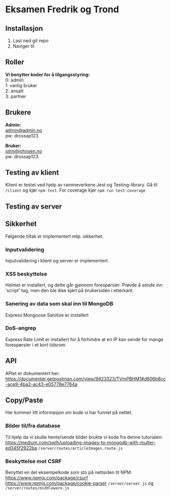 # Eksamen Fredrik og Trond

## Installasjon
1. Last ned git repo
2. Naviger til 

## Roller
<b>Vi benytter koder for å tilgangsstyring:</b><br>
0: admin<br>
1: vanlig bruker<br>
2: ansatt<br>
3: partner

## Brukere
<b>Admin:</b><br>
admin@admin.no<br>
pw: drossap123

<b>Bruker:</b><br>
john@johnsen.no<br>
pw: drossap123

## Testing av klient
Klient er testet ved hjelp av rammeverkene Jest og Testing-library.
Gå til ```/client``` og kjør ```npm test```. For coverage kjør ```npm run test:coverage```

## Testing av server



## Sikkerhet
Følgende tiltak er implementert mtp. sikkerhet:
### Inputvalidering
Inputvalidering i klient og server er implementert.
### XSS beskyttelse
Helmet er installert, og dette går gjennom forespørsler.
Prøvde å sende inn 'script' tag, men den ble ikke kjørt på brukersiden i etterkant.
### Sanering av data som skal inn til MongoDB
Express Mongoose Sanitize er installert
### DoS-angrep
Express Rate Limit er installert for å forhindre
at en IP kan sende for mange forespørsler i et kort tidsrom.

## API
APIet er dokumentert her:
https://documenter.getpostman.com/view/9823323/TVmPBHM1#d606b8cc-ace9-4ba2-ac43-e05778e7764a

## Copy/Paste
Her kommer litt informasjon om kode vi har funnet på nettet.
### Bilder til/fra database 
Til hjelp da vi skulle hente/sende bilder brukte vi kode fra denne tutorialen: https://medium.com/swlh/uploading-images-to-mongodb-with-multer-ed345f2922ba
```/server/routes/articleImages.route.js```

### Beskyttelse mot CSRF
Benyttet en del eksempelkode som sto på nettsiden til NPM.
https://www.npmjs.com/package/csurf
https://www.npmjs.com/package/cookie-parser
```/server/server.js```
og
```/server/routes/middleware.js```



